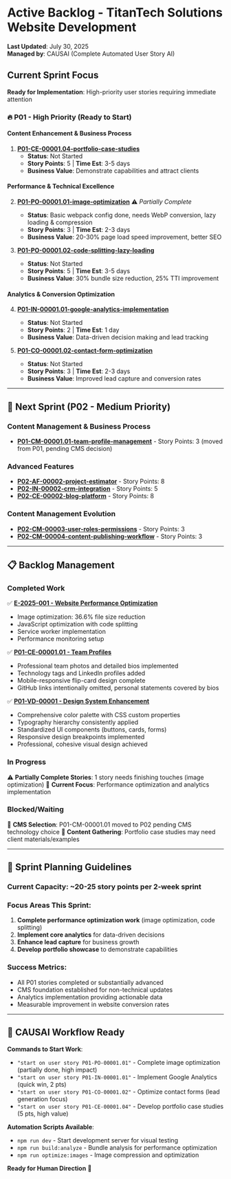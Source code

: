 # Active Backlog - TitanTech Solutions Website Development

**Last Updated**: July 30, 2025  
**Managed by**: CAUSAI (Complete Automated User Story AI)  

## Current Sprint Focus
**Ready for Implementation**: High-priority user stories requiring immediate attention

### 🔥 P01 - High Priority (Ready to Start)

#### Content Enhancement & Business Process
1. **[P01-CE-00001.04-portfolio-case-studies](./user-stories/P01-CE-00001.04-portfolio-case-studies.md)**
   - **Status**: Not Started
   - **Story Points**: 5 | **Time Est**: 3-5 days
   - **Business Value**: Demonstrate capabilities and attract clients

#### Performance & Technical Excellence
2. **[P01-PO-00001.01-image-optimization](./user-stories/P01-PO-00001.01-image-optimization.md)** ⚠️ *Partially Complete*
   - **Status**: Basic webpack config done, needs WebP conversion, lazy loading & compression
   - **Story Points**: 3 | **Time Est**: 2-3 days
   - **Business Value**: 20-30% page load speed improvement, better SEO

3. **[P01-PO-00001.02-code-splitting-lazy-loading](./user-stories/P01-PO-00001.02-code-splitting-lazy-loading.md)**
   - **Status**: Not Started
   - **Story Points**: 5 | **Time Est**: 3-5 days
   - **Business Value**: 30% bundle size reduction, 25% TTI improvement

#### Analytics & Conversion Optimization
4. **[P01-IN-00001.01-google-analytics-implementation](./user-stories/P01-IN-00001.01-google-analytics-implementation.md)**
   - **Status**: Not Started
   - **Story Points**: 2 | **Time Est**: 1 day
   - **Business Value**: Data-driven decision making and lead tracking

5. **[P01-CO-00001.02-contact-form-optimization](./user-stories/P01-CO-00001.02-contact-form-optimization.md)**
   - **Status**: Not Started
   - **Story Points**: 3 | **Time Est**: 2-3 days
   - **Business Value**: Improved lead capture and conversion rates

---

## 🚀 Next Sprint (P02 - Medium Priority)

### Content Management & Business Process
- **[P01-CM-00001.01-team-profile-management](./user-stories/P01-CM-00001.01-team-profile-management.md)** - Story Points: 3 (moved from P01, pending CMS decision)

### Advanced Features
- **[P02-AF-00002-project-estimator](./user-stories/P02-AF-00002-project-estimator.md)** - Story Points: 8
- **[P02-IN-00002-crm-integration](./user-stories/P02-IN-00002-crm-integration.md)** - Story Points: 5
- **[P02-CE-00002-blog-platform](./user-stories/P02-CE-00002-blog-platform.md)** - Story Points: 8

### Content Management Evolution
- **[P02-CM-00003-user-roles-permissions](./user-stories/P02-CM-00003-user-roles-permissions.md)** - Story Points: 3
- **[P02-CM-00004-content-publishing-workflow](./user-stories/P02-CM-00004-content-publishing-workflow.md)** - Story Points: 3

---

## 📋 Backlog Management

### Completed Work
✅ **[E-2025-001 - Website Performance Optimization](./completed/E-2025-001-COMPLETED.md)**
- Image optimization: 36.6% file size reduction
- JavaScript optimization with code splitting
- Service worker implementation
- Performance monitoring setup

✅ **[P01-CE-00001.01 - Team Profiles](./user-stories/P01-CE-00001.01-team-profiles.md)**
- Professional team photos and detailed bios implemented
- Technology tags and LinkedIn profiles added
- Mobile-responsive flip-card design complete
- GitHub links intentionally omitted, personal statements covered by bios

✅ **[P01-VD-00001 - Design System Enhancement](./user-stories/P01-VD-00001-design-system-enhancement.md)**
- Comprehensive color palette with CSS custom properties
- Typography hierarchy consistently applied
- Standardized UI components (buttons, cards, forms)
- Responsive design breakpoints implemented
- Professional, cohesive visual design achieved

### In Progress
⚠️ **Partially Complete Stories**: 1 story needs finishing touches (image optimization)
🔄 **Current Focus**: Performance optimization and analytics implementation

### Blocked/Waiting
🚫 **CMS Selection**: P01-CM-00001.01 moved to P02 pending CMS technology choice
📝 **Content Gathering**: Portfolio case studies may need client materials/examples

---

## 🎯 Sprint Planning Guidelines

### Current Capacity: ~20-25 story points per 2-week sprint
### Focus Areas This Sprint:
1. **Complete performance optimization work** (image optimization, code splitting)
2. **Implement core analytics** for data-driven decisions
3. **Enhance lead capture** for business growth
4. **Develop portfolio showcase** to demonstrate capabilities

### Success Metrics:
- All P01 stories completed or substantially advanced
- CMS foundation established for non-technical updates
- Analytics implementation providing actionable data
- Measurable improvement in website conversion rates

---

## 🤖 CAUSAI Workflow Ready

**Commands to Start Work**:
- `"start on user story P01-PO-00001.01"` - Complete image optimization (partially done, high impact)
- `"start on user story P01-IN-00001.01"` - Implement Google Analytics (quick win, 2 pts)
- `"start on user story P01-CO-00001.02"` - Optimize contact forms (lead generation focus)
- `"start on user story P01-CE-00001.04"` - Develop portfolio case studies (5 pts, high value)

**Automation Scripts Available**:
- `npm run dev` - Start development server for visual testing
- `npm run build:analyze` - Bundle analysis for performance optimization
- `npm run optimize:images` - Image compression and optimization

**Ready for Human Direction** 🚀
